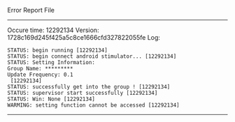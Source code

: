 Error Report File

---
Occure time: 12292134
Version: 1728c169d245f425a5c8ce1666cfd327822055fe
Log:
```
STATUS: begin running [12292134]
STATUS: begin connect android stimulator... [12292134]
STATUS: Setting Information: 
Group Name: *********
Update Frequency: 0.1
 [12292134]
STATUS: successfully get into the group ! [12292134]
STATUS: supervisor start successfully [12292134]
STATUS: Win: None [12292134]
WARMING: setting function cannot be accessed [12292134]
```
---
